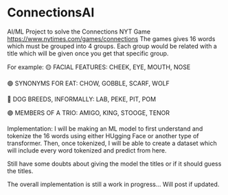 # ConnectionsAI
AI/ML Project to solve the Connections NYT Game
https://www.nytimes.com/games/connections
The games gives 16 words which must be grouped into 4 groups.
Each group would be related with a title which will be given once you get
that specific group.

For example:
🟡 FACIAL FEATURES: CHEEK, EYE, MOUTH, NOSE

🟢 SYNONYMS FOR EAT: CHOW, GOBBLE, SCARF, WOLF

🔵 DOG BREEDS, INFORMALLY: LAB, PEKE, PIT, POM

🟣 MEMBERS OF A TRIO: AMIGO, KING, STOOGE, TENOR

Implementation:
I will be making an ML model to first understand and tokenize the 16 words using either HUgging Face or another type of transformer.
Then, once tokenized, I will be able to create a dataset which will include every word tokenized and predict from here.

Still have some doubts about giving the model the titles or if it should guess the titles.

The overall implementation is still a work in progress...
Will post if updated.
